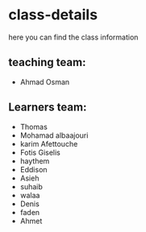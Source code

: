 # class-details
here you can find the class information
## teaching team:
- Ahmad Osman

## Learners team:
- Thomas 
- Mohamad albaajouri
- karim Afettouche
- Fotis Giselis
- haythem
- Eddison
- Asieh
- suhaib
- walaa
- Denis
- faden
- Ahmet



